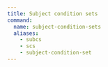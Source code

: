 ```yaml
---
title: Subject condition sets
command:
  name: subject-condition-sets
  aliases:
    - subcs
    - scs
    - subject-condition-set
---
```

